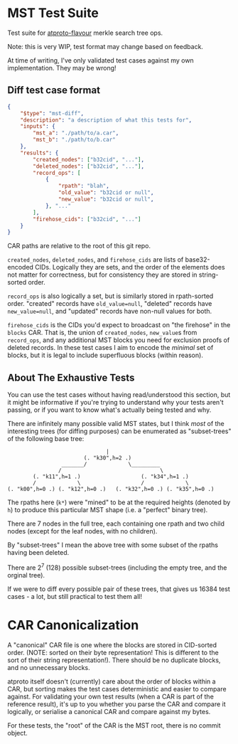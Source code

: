 # MST Test Suite

Test suite for [atproto-flavour](https://atproto.com/specs/repository) merkle search tree ops.

Note: this is very WIP, test format may change based on feedback.

At time of writing, I've only validated test cases against my own implementation. They may be wrong!

## Diff test case format

```json
{
	"$type": "mst-diff",
	"description": "a description of what this tests for",
	"inputs": {
		"mst_a": "./path/to/a.car",
		"mst_b": "./path/to/b.car"
	},
	"results": {
		"created_nodes": ["b32cid", "..."],
		"deleted_nodes": ["b32cid", "..."],
		"record_ops": [
			{
				"rpath": "blah",
				"old_value": "b32cid or null",
				"new_value": "b32cid or null",
			}, "..."
		],
		"firehose_cids": ["b32cid", "..."]
	}
}
```

CAR paths are relative to the root of this git repo.

`created_nodes`, `deleted_nodes`, and `firehose_cids` are lists of base32-encoded CIDs. Logically they are sets, and the order of the elements does not matter for correctness, but for consistency they are stored in string-sorted order.

`record_ops` is also logically a set, but is similarly stored in rpath-sorted order. "created" records have `old_value=null`, "deleted" records have `new_value=null`, and "updated" records have non-null values for both.

`firehose_cids` is the CIDs you'd expect to broadcast on "the firehose" in the `blocks` CAR. That is, the union of `created_nodes`, `new_value`s from `record_ops`, and any additional MST blocks you need for exclusion proofs of deleted records. In these test cases I aim to encode the *minimal* set of blocks, but it is legal to include superfluous blocks (within reason).

## About The Exhaustive Tests

You can use the test cases without having read/understood this section, but it might be informative if you're trying to understand why your tests aren't passing, or if you want to know what's actually being tested and why.

There are infinitely many possible valid MST states, but I think *most* of the interesting trees (for diffing purposes) can be enumerated as "subset-trees" of the following base tree:

```
                               |
                        (. "k30",h=2 .)
                 _______/             \_________
                /                               \
        (. "k11",h=1 .)                   (. "k34",h=1 .)
        /             \                   /             \
(. "k00",h=0 .) (. "k12",h=0 .)   (. "k32",h=0 .) (. "k35",h=0 .)

```

The rpaths here (`k*`) were "mined" to be at the required heights (denoted by `h`) to produce this particular MST shape (i.e. a "perfect" binary tree).

There are 7 nodes in the full tree, each containing one rpath and two child nodes (except for the leaf nodes, with no children).

By "subset-trees" I mean the above tree with some subset of the rpaths having been deleted.

There are $2^7$ (128) possible subset-trees (including the empty tree, and the orginal tree).

If we were to diff every possible pair of these trees, that gives us 16384 test cases - a lot, but still practical to test them all!


# CAR Canonicalization

A "canonical" CAR file is one where the blocks are stored in CID-sorted order. (NOTE: sorted on their byte representation! This is different to the sort of their string representation!). There should be no duplicate blocks, and no unnecessary blocks.

atproto itself doesn't (currently) care about the order of blocks within a CAR, but sorting makes the test cases deterministic and easier to compare against. For validating your own test results (when a CAR is part of the reference result), it's up to you whether you parse the CAR and compare it logically, or serialise a canonical CAR and compare against my bytes.

For these tests, the "root" of the CAR is the MST root, there is no commit object.
